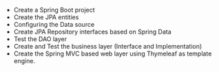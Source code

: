 - Create a Spring Boot project
- Create the JPA entities
- Configuring the Data source
- Create JPA Repository interfaces based on Spring Data
- Test the DAO layer
- Create and Test the business layer (Interface and Implementation)
- Create the Spring MVC based web layer using Thymeleaf as template engine.
